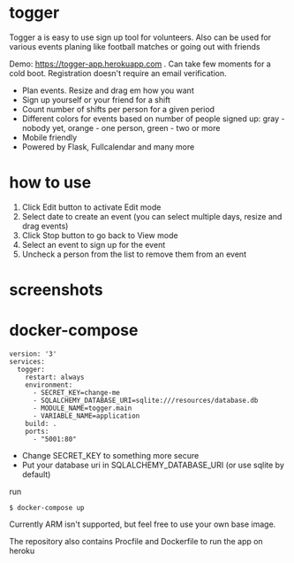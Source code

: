 # togger
Togger a is easy to use sign up tool for volunteers. Also can be used for various events planing like football matches 
or going out with friends

Demo: https://togger-app.herokuapp.com . Can take few moments for a cold boot. 
Registration doesn't require an email verification. 
* Plan events. Resize and drag em how you want
* Sign up yourself or your friend for a shift
* Count number of shifts per person for a given period
* Different colors for events based on number of people signed up: gray - nobody yet, orange - one person, green - two or more
* Mobile friendly
* Powered by Flask, Fullcalendar and many more

# how to use
1. Click Edit button to activate Edit mode
2. Select date to create an event (you can select multiple days, resize and drag events)
3. Click Stop button to go back to View mode
4. Select an event to sign up for the event
5. Uncheck a person from the list to remove them from an event

# screenshots


# docker-compose
```
version: '3'
services:
  togger:
    restart: always
    environment:
      - SECRET_KEY=change-me
      - SQLALCHEMY_DATABASE_URI=sqlite:///resources/database.db
      - MODULE_NAME=togger.main
      - VARIABLE_NAME=application
    build: .
    ports:
      - "5001:80"
```
* Change SECRET_KEY to something more secure
* Put your database uri in SQLALCHEMY_DATABASE_URI (or use sqlite by default)

run

`$ docker-compose up`

Currently ARM isn't supported, but feel free to use your own base image.

The repository also contains Procfile and Dockerfile to run the app on heroku
